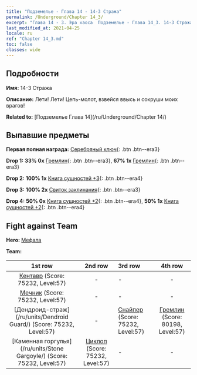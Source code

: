 ```yaml
---
title: "Подземелье - Глава 14 - 14-3 Стража"
permalink: /Underground/Chapter 14_3/
excerpt: "Глава 14 - 3. Эра хаоса  Подземелье - Глава 14_3. 14-3 Стража"
last_modified_at: 2021-04-25
locale: ru
ref: "Chapter 14_3.md"
toc: false
classes: wide
---
```


## Подробности

 **Имя:** 14-3 Стража

 **Описание:** Лети! Лети! Цепь-молот, взвейся ввысь и сокруши моих врагов!

 **Related to:** [Подземелье Глава 14](/ru/Underground/Chapter 14/)

## Выпавшие предметы

 **Первая полная награда:** [Серебряный ключ](/ItemsRU/con_693/){: .btn .btn--era3}

 **Drop 1:** **33% 0x** [Гремлин](/ItemsRU/unt_235/){: .btn .btn--era3}, **67% 1x** [Гремлин](/ItemsRU/unt_235/){: .btn .btn--era3}

 **Drop 2:** **100% 1x** [Книга сущностей +3](/ItemsRU/mat_60/){: .btn .btn--era4}

 **Drop 3:** **100% 2x** [Свиток заклинания](/ItemsRU/con_694/){: .btn .btn--era3}

 **Drop 4:** **50% 0x** [Книга сущностей +2](/ItemsRU/mat_53/){: .btn .btn--era4}, **50% 1x** [Книга сущностей +2](/ItemsRU/mat_53/){: .btn .btn--era4}


## Fight against Team
 **Hero:** [Мефала](/ru/heroes/Mephala/)

 **Team:**


  | 1st row | 2nd row | 3rd row | 4th row |
  |:----:|:----:|:----|:----:|
  | [Кентавр](/ru/units/Centaur/) (Score: 75232, Level:57)  | - | - | - |
  | [Мечник](/ru/units/Swordsman/) (Score: 75232, Level:57)  | - | - | - |
  | [Дендроид-страж](/ru/units/Dendroid Guard/) (Score: 75232, Level:57)  | - | [Снайпер](/ru/units/Sharpshooter/) (Score: 75232, Level:57)  | [Гремлин](/ru/units/Gremlin/) (Score: 80198, Level:57)  |
  | [Каменная горгулья](/ru/units/Stone Gargoyle/) (Score: 75232, Level:57)  | [Циклоп](/ru/units/Cyclops/) (Score: 75232, Level:57)  | - | - |


